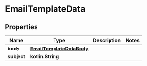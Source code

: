 
# EmailTemplateData

## Properties
| Name | Type | Description | Notes |
| ------------ | ------------- | ------------- | ------------- |
| **body** | [**EmailTemplateDataBody**](EmailTemplateDataBody.md) |  |  |
| **subject** | **kotlin.String** |  |  |



